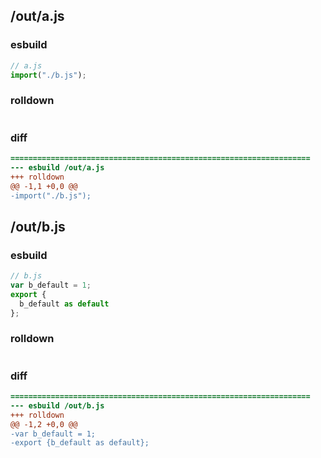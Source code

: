 ## /out/a.js
### esbuild
```js
// a.js
import("./b.js");
```
### rolldown
```js

```
### diff
```diff
===================================================================
--- esbuild	/out/a.js
+++ rolldown	
@@ -1,1 +0,0 @@
-import("./b.js");

```
## /out/b.js
### esbuild
```js
// b.js
var b_default = 1;
export {
  b_default as default
};
```
### rolldown
```js

```
### diff
```diff
===================================================================
--- esbuild	/out/b.js
+++ rolldown	
@@ -1,2 +0,0 @@
-var b_default = 1;
-export {b_default as default};

```

